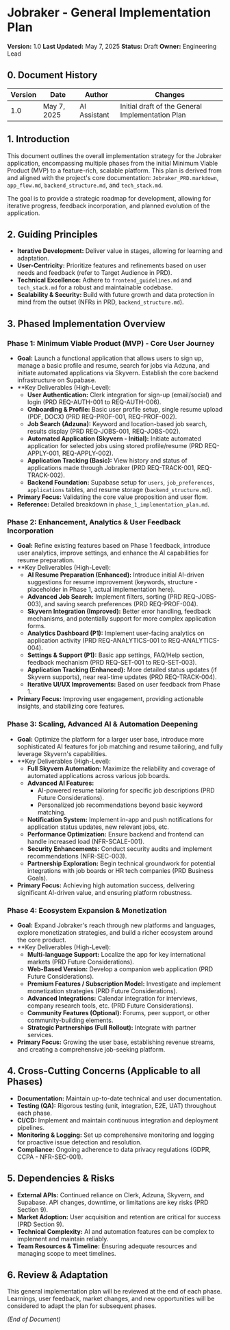 # Jobraker - General Implementation Plan

**Version:** 1.0
**Last Updated:** May 7, 2025
**Status:** Draft
**Owner:** Engineering Lead

## 0. Document History
| Version | Date       | Author          | Changes                                      |
|---------|------------|-----------------|----------------------------------------------|
| 1.0     | May 7, 2025 | AI Assistant    | Initial draft of the General Implementation Plan |

## 1. Introduction

This document outlines the overall implementation strategy for the Jobraker application, encompassing multiple phases from the initial Minimum Viable Product (MVP) to a feature-rich, scalable platform. This plan is derived from and aligned with the project's core documentation: `Jobraker_PRD.markdown`, `app_flow.md`, `backend_structure.md`, and `tech_stack.md`.

The goal is to provide a strategic roadmap for development, allowing for iterative progress, feedback incorporation, and planned evolution of the application.

## 2. Guiding Principles

*   **Iterative Development:** Deliver value in stages, allowing for learning and adaptation.
*   **User-Centricity:** Prioritize features and refinements based on user needs and feedback (refer to Target Audience in PRD).
*   **Technical Excellence:** Adhere to `frontend_guidelines.md` and `tech_stack.md` for a robust and maintainable codebase.
*   **Scalability & Security:** Build with future growth and data protection in mind from the outset (NFRs in PRD, `backend_structure.md`).

## 3. Phased Implementation Overview

### Phase 1: Minimum Viable Product (MVP) - Core User Journey

*   **Goal:** Launch a functional application that allows users to sign up, manage a basic profile and resume, search for jobs via Adzuna, and initiate automated applications via Skyvern. Establish the core backend infrastructure on Supabase.
*   **Key Deliverables (High-Level):
    *   **User Authentication:** Clerk integration for sign-up (email/social) and login (PRD REQ-AUTH-001 to REQ-AUTH-006).
    *   **Onboarding & Profile:** Basic user profile setup, single resume upload (PDF, DOCX) (PRD REQ-PROF-001, REQ-PROF-002).
    *   **Job Search (Adzuna):** Keyword and location-based job search, results display (PRD REQ-JOBS-001, REQ-JOBS-002).
    *   **Automated Application (Skyvern - Initial):** Initiate automated application for selected jobs using stored profile/resume (PRD REQ-APPLY-001, REQ-APPLY-002).
    *   **Application Tracking (Basic):** View history and status of applications made through Jobraker (PRD REQ-TRACK-001, REQ-TRACK-002).
    *   **Backend Foundation:** Supabase setup for `users`, `job_preferences`, `applications` tables, and resume storage (`backend_structure.md`).
*   **Primary Focus:** Validating the core value proposition and user flow.
*   **Reference:** Detailed breakdown in `phase_1_implementation_plan.md`.

### Phase 2: Enhancement, Analytics & User Feedback Incorporation

*   **Goal:** Refine existing features based on Phase 1 feedback, introduce user analytics, improve settings, and enhance the AI capabilities for resume preparation.
*   **Key Deliverables (High-Level):
    *   **AI Resume Preparation (Enhanced):** Introduce initial AI-driven suggestions for resume improvement (keywords, structure - placeholder in Phase 1, actual implementation here).
    *   **Advanced Job Search:** Implement filters, sorting (PRD REQ-JOBS-003), and saving search preferences (PRD REQ-PROF-004).
    *   **Skyvern Integration (Improved):** Better error handling, feedback mechanisms, and potentially support for more complex application forms.
    *   **Analytics Dashboard (P1):** Implement user-facing analytics on application activity (PRD REQ-ANALYTICS-001 to REQ-ANALYTICS-004).
    *   **Settings & Support (P1):** Basic app settings, FAQ/Help section, feedback mechanism (PRD REQ-SET-001 to REQ-SET-003).
    *   **Application Tracking (Enhanced):** More detailed status updates (if Skyvern supports), near real-time updates (PRD REQ-TRACK-004).
    *   **Iterative UI/UX Improvements:** Based on user feedback from Phase 1.
*   **Primary Focus:** Improving user engagement, providing actionable insights, and stabilizing core features.

### Phase 3: Scaling, Advanced AI & Automation Deepening

*   **Goal:** Optimize the platform for a larger user base, introduce more sophisticated AI features for job matching and resume tailoring, and fully leverage Skyvern's capabilities.
*   **Key Deliverables (High-Level):
    *   **Full Skyvern Automation:** Maximize the reliability and coverage of automated applications across various job boards.
    *   **Advanced AI Features:**
        *   AI-powered resume tailoring for specific job descriptions (PRD Future Considerations).
        *   Personalized job recommendations beyond basic keyword matching.
    *   **Notification System:** Implement in-app and push notifications for application status updates, new relevant jobs, etc.
    *   **Performance Optimization:** Ensure backend and frontend can handle increased load (NFR-SCALE-001).
    *   **Security Enhancements:** Conduct security audits and implement recommendations (NFR-SEC-003).
    *   **Partnership Exploration:** Begin technical groundwork for potential integrations with job boards or HR tech companies (PRD Business Goals).
*   **Primary Focus:** Achieving high automation success, delivering significant AI-driven value, and ensuring platform robustness.

### Phase 4: Ecosystem Expansion & Monetization

*   **Goal:** Expand Jobraker's reach through new platforms and languages, explore monetization strategies, and build a richer ecosystem around the core product.
*   **Key Deliverables (High-Level):
    *   **Multi-language Support:** Localize the app for key international markets (PRD Future Considerations).
    *   **Web-Based Version:** Develop a companion web application (PRD Future Considerations).
    *   **Premium Features / Subscription Model:** Investigate and implement monetization strategies (PRD Future Considerations).
    *   **Advanced Integrations:** Calendar integration for interviews, company research tools, etc. (PRD Future Considerations).
    *   **Community Features (Optional):** Forums, peer support, or other community-building elements.
    *   **Strategic Partnerships (Full Rollout):** Integrate with partner services.
*   **Primary Focus:** Growing the user base, establishing revenue streams, and creating a comprehensive job-seeking platform.

## 4. Cross-Cutting Concerns (Applicable to all Phases)

*   **Documentation:** Maintain up-to-date technical and user documentation.
*   **Testing (QA):** Rigorous testing (unit, integration, E2E, UAT) throughout each phase.
*   **CI/CD:** Implement and maintain continuous integration and deployment pipelines.
*   **Monitoring & Logging:** Set up comprehensive monitoring and logging for proactive issue detection and resolution.
*   **Compliance:** Ongoing adherence to data privacy regulations (GDPR, CCPA - NFR-SEC-001).

## 5. Dependencies & Risks

*   **External APIs:** Continued reliance on Clerk, Adzuna, Skyvern, and Supabase. API changes, downtime, or limitations are key risks (PRD Section 9).
*   **Market Adoption:** User acquisition and retention are critical for success (PRD Section 9).
*   **Technical Complexity:** AI and automation features can be complex to implement and maintain reliably.
*   **Team Resources & Timeline:** Ensuring adequate resources and managing scope to meet timelines.

## 6. Review & Adaptation

This general implementation plan will be reviewed at the end of each phase. Learnings, user feedback, market changes, and new opportunities will be considered to adapt the plan for subsequent phases.

*(End of Document)*
